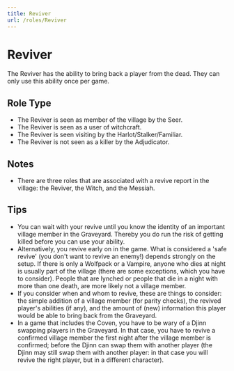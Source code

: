 ```yaml
---
title: Reviver
url: /roles/Reviver
---
```


# Reviver

The Reviver has the ability to bring back a player from the dead. They can only use this ability once per game.

## Role Type

- The Reviver is seen as member of the village by the Seer.
- The Reviver is seen as a user of witchcraft.
- The Reviver is seen visiting by the Harlot/Stalker/Familiar.
- The Reviver is not seen as a killer by the Adjudicator.

## Notes

- There are three roles that are associated with a revive report in the village: the Reviver, the Witch, and the Messiah.

## Tips

- You can wait with your revive until you know the identity of an important village member in the Graveyard. Thereby you do run the risk of getting killed before you can use your ability.
- Alternatively, you revive early on in the game. What is considered a 'safe revive' (you don't want to revive an enemy!) depends strongly on the setup. If there is only a Wolfpack or a Vampire, anyone who dies at night is usually part of the village (there are some exceptions, which you have to consider). People that are lynched or people that die in a night with more than one death, are more likely not a village member.
- If you consider when and whom to revive, these are things to consider: the simple addition of a village member (for parity checks), the revived player's abilities (if any), and the amount of (new) information this player would be able to bring back from the Graveyard.
- In a game that includes the Coven, you have to be wary of a Djinn swapping players in the Graveyard. In that case, you have to revive a confirmed village member the first night after the village member is confirmed; before the Djinn can swap them with another player (the Djinn may still swap them with another player: in that case you will revive the right player, but in a different character).
